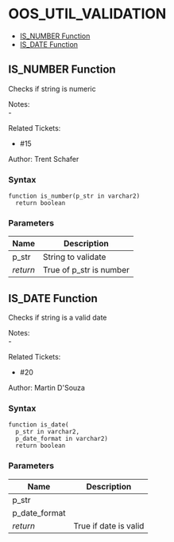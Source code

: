 # OOS_UTIL_VALIDATION

- [IS_NUMBER Function](#is_number)
- [IS_DATE Function](#is_date)








 
## <a name="is_number"></a>IS_NUMBER Function


<p>
<p>Checks if string is numeric</p><p>Notes:<br /> -</p><p>Related Tickets:</p><ul>
<li>#15</li>
</ul>

</p>
Author: Trent Schafer

### Syntax
```plsql
function is_number(p_str in varchar2)
  return boolean
```

 


### Parameters
Name | Description
--- | ---
p_str | String to validate
*return* | True of p_str is number
 
 





 
## <a name="is_date"></a>IS_DATE Function


<p>
<p>Checks if string is a valid date</p><p>Notes:<br /> -</p><p>Related Tickets:</p><ul>
<li>#20</li>
</ul>

</p>
Author: Martin D&#x27;Souza

### Syntax
```plsql
function is_date(
  p_str in varchar2,
  p_date_format in varchar2)
  return boolean
```

 


### Parameters
Name | Description
--- | ---
p_str | 
p_date_format | 
*return* | True if date is valid
 
 





 

